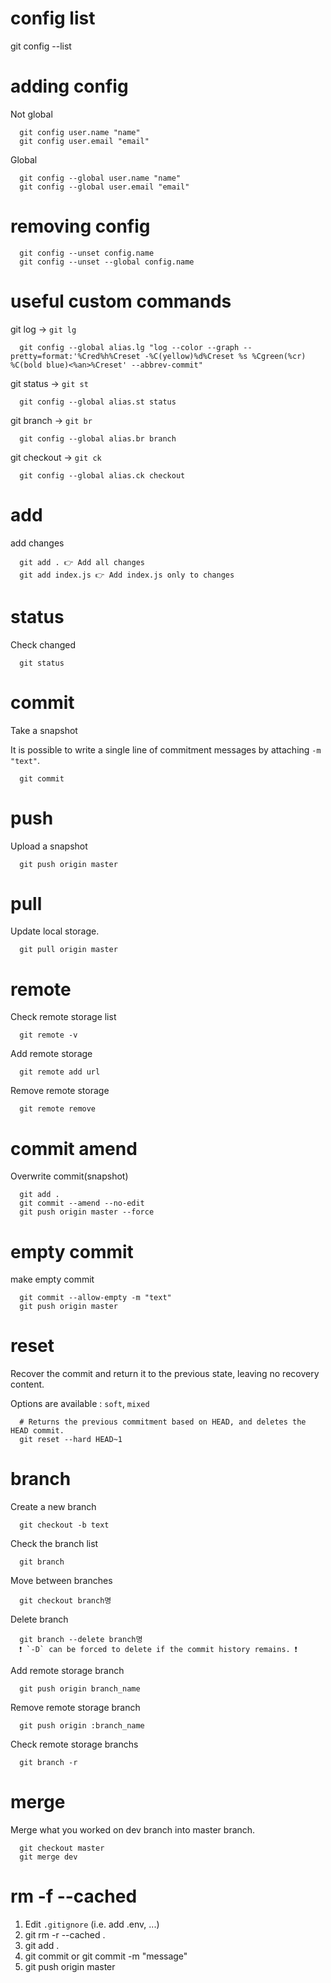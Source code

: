 # config list

git config --list

# adding config

Not global

      git config user.name "name"
      git config user.email "email"

Global

      git config --global user.name "name"
      git config --global user.email "email"

# removing config

      git config --unset config.name
      git config --unset --global config.name

# useful custom commands

git log -> `git lg`

      git config --global alias.lg "log --color --graph --pretty=format:'%Cred%h%Creset -%C(yellow)%d%Creset %s %Cgreen(%cr) %C(bold blue)<%an>%Creset' --abbrev-commit"

git status -> `git st`

      git config --global alias.st status

git branch -> `git br`

      git config --global alias.br branch

git checkout -> `git ck`

      git config --global alias.ck checkout

# add

add changes

      git add . 👉 Add all changes
      git add index.js 👉 Add index.js only to changes

# status

Check changed

      git status

# commit

Take a snapshot

It is possible to write a single line of commitment messages by attaching `-m "text"`.

      git commit

# push

Upload a snapshot

      git push origin master

# pull

Update local storage.

      git pull origin master

# remote

Check remote storage list

      git remote -v

Add remote storage

      git remote add url

Remove remote storage

      git remote remove

# commit amend

Overwrite commit(snapshot)

      git add .
      git commit --amend --no-edit
      git push origin master --force

# empty commit

make empty commit

      git commit --allow-empty -m "text"
      git push origin master

# reset

Recover the commit and return it to the previous state, leaving no recovery content.

Options are available : `soft`, `mixed`

      # Returns the previous commitment based on HEAD, and deletes the HEAD commit.
      git reset --hard HEAD~1

# branch

Create a new branch

      git checkout -b text

Check the branch list

      git branch

Move between branches

      git checkout branch명

Delete branch

      git branch --delete branch명
      ❗ `-D` can be forced to delete if the commit history remains. ❗

Add remote storage branch

      git push origin branch_name

Remove remote storage branch

      git push origin :branch_name

Check remote storage branchs

      git branch -r

# merge

Merge what you worked on dev branch into master branch.

      git checkout master
      git merge dev

# rm -f --cached

1. Edit `.gitignore` (i.e. add .env, ...)
2. git rm -r --cached .
3. git add .
4. git commit or git commit -m "message"
5. git push origin master
